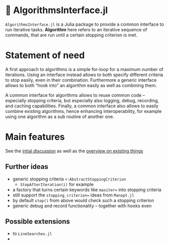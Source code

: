 # 🧮 AlgorithmsInterface.jl

`AlgorithmsInterface.jl` is a Julia package to provide a common interface to run iterative tasks. **Algorithm** here refers to an iterative sequence of commands, that are run until a certain stopping criterion is met.

# Statement of need

A first approach to algorithms is a simple for-loop for a maximum number of iterations.
Using an interface instead allows to both specify different criteria to stop easily, even in their combination.
Furthermore a generic interface allows to both “hook into” an algorithm easily as well as combining them.

A common interface for algorithms allows to reuse common code – especially stopping criteria, but especially also logging, debug, recording, and caching capabilities.
Finally, a common interface also allows to easily combine existing algorithms, hence enhancing interoperability, for example using one algorithm as a sub routine of another one.

# Main features

See the [intial discussion](https://github.com/JuliaManifolds/AlgorithmsInterface.jl/discussions/1)
as well as the [overview on existing things](https://github.com/JuliaManifolds/AlgorithmsInterface.jl/discussions/2)

## Further ideas

* generic stopping criteria `<:AbstractStoppingCriterion`
  * `StopAfterIteration(i)` for example
* a factory that turns certain keywords like `maxiter=` into stopping criteria
* still support the `stopping_criterion=` ideas from `Manopt.jl`
* by default `stop()` from above would check such a stopping criterion
* generic debug and record functionality – together with hooks even

## Possible extensions

* to `LineSearches.jl`
*
